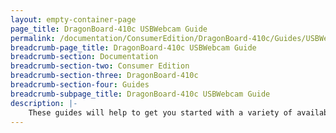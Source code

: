 ```yaml
---
layout: empty-container-page
page_title: DragonBoard-410c USBWebcam Guide
permalink: /documentation/ConsumerEdition/DragonBoard-410c/Guides/USBWebcam.md/
breadcrumb-page_title: DragonBoard-410c USBWebcam Guide
breadcrumb-section: Documentation
breadcrumb-section-two: Consumer Edition
breadcrumb-section-three: DragonBoard-410c
breadcrumb-section-four: Guides
breadcrumb-subpage_title: DragonBoard-410c USBWebcam Guide
description: |-
    These guides will help to get you started with a variety of available on-boards software
---
```

